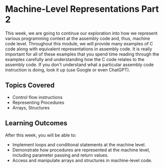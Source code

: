 # Machine-Level Representations Part 2

This week, we are going to continue our exploration into how we represent various programming context at the assembly code and, thus, machine code level.  Throughout this module, we will provide many examples of C code along with equivalent representations in assembly code.  It is really important for all of these examples that you spend time reading through the examples carefully and understanding how the C code relates to the assembly code.  If you don't understand what a particular assembly code instruction is doing, look it up (use Google or even ChatGPT).  

## Topics Covered

- Control flow instructions
- Representing Procedures
- Arrays, Structures

## Learning Outcomes

After this week, you will be able to:

- Implement loops and conditional statements at the machine level.
- Demonstrate how procedures are represented at the machine level, including parameter passing and return values.
- Access and manipulate arrays and structures in machine-level code.
